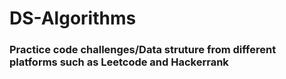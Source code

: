 # DS-Algorithms
### Practice code challenges/Data struture from different platforms such as Leetcode and Hackerrank
